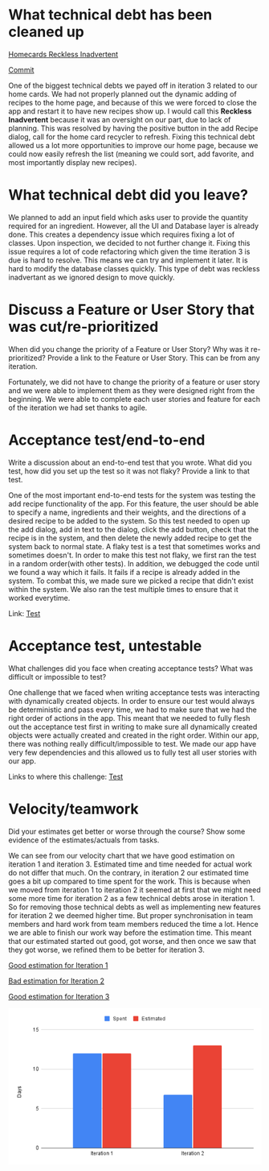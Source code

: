 What technical debt has been cleaned up
========================================

<ins>Homecards Reckless Inadvertent</ins>

[Commit](https://code.cs.umanitoba.ca/winter-2022-a02/group-4/dish-project/-/commit/f6e61bed5a17743f0e9991d515c066d00e3bb139)

One of the biggest technical debts we payed off in iteration 3 related to our home cards. 
We had not properly planned out the dynamic adding of recipes to the home page, and because of this we were forced to close the app and restart it to have new recipes show up. 
I would call this **Reckless Inadvertent** because it was an oversight on our part, due to lack of planning. 
This was resolved by having the positive button in the add Recipe dialog, call for the home card recycler to refresh.
Fixing this technical debt allowed us a lot more opportunities to improve our home page, because we could now easily refresh the list (meaning we could sort, add favorite, and most importantly display new recipes). 

What technical debt did you leave?
==================================

We planned to add an input field which asks user to provide the quantity required for an ingredient. However, all the UI and Database layer is already done. This creates a dependency issue which requires fixing a lot of classes. Upon inspection, we decided to not further change it. Fixing this issue requires a lot of code refactoring which given the time iteration 3 is due is hard to resolve. This means we can try and implement it later. It is hard to modify the database classes quickly. This type of debt was reckless inadvertant as we ignored design to move quickly.

Discuss a Feature or User Story that was cut/re-prioritized
============================================

When did you change the priority of a Feature or User Story? Why was it
re-prioritized? Provide a link to the Feature or User Story. This can be from any
iteration.

Fortunately, we did not have to change the priority of a feature or user story and we were able to implement them as they were designed right from the beginning. We were able to complete each user stories and feature for each of the iteration we had set thanks to agile.

Acceptance test/end-to-end
==========================

Write a discussion about an end-to-end test that you wrote. What did you test,
how did you set up the test so it was not flaky? Provide a link to that test.

One of the most important end-to-end tests for the system was testing the add recipe functionality of the app. For this feature, the user should be able to specify a name, ingredients and their weights, and the directions of a desired recipe to be added to the system. So this test needed to open up the add dialog, add in text to the dialog, click the add button, check that the recipe is in the system, and then delete the newly added recipe to get the system back to normal state. A flaky test is a test that sometimes works and sometimes doesn't. In order to make this test not flaky, we first ran the test in a random order(with other tests). In addition, we debugged the code until we found a way which it fails. It fails if a recipe is already added in the system. To combat this, we made sure we picked a recipe that didn't exist within the system. We also ran the test multiple times to ensure that it worked everytime.

Link: [Test](https://code.cs.umanitoba.ca/winter-2022-a02/group-4/dish-project/-/blob/main/app/src/androidTest/java/comp3350/dishproject/tests/RecipeTest.java#L71)


Acceptance test, untestable
===============

What challenges did you face when creating acceptance tests? What was difficult
or impossible to test?

One challenge that we faced when writing acceptance tests was interacting with dynamically created objects. In order to ensure our test would always be deterministic and pass every time, we had to make sure that we had the right order of actions in the app. This meant that we needed to fully flesh out the acceptance test first in writing to make sure all dynamically created objects were actually created and created in the right order. Within our app, there was nothing really difficult/impossible to test. We made our app have very few dependencies and this allowed us to fully test all user stories with our app.

Links to where this challenge: [Test](https://code.cs.umanitoba.ca/winter-2022-a02/group-4/dish-project/-/blob/main/app/src/androidTest/java/comp3350/dishproject/tests/RecipeTest.java#L77)



Velocity/teamwork
=================

Did your estimates get better or worse through the course? Show some
evidence of the estimates/actuals from tasks.

We can see from our velocity chart that we have good estimation on iteration 1 and iteration 3. Estimated time and time needed for actual work do not differ that much. On the contrary, in  iteration 2 our estimated time goes a bit up compared to time spent for the work. This is because  when we moved from iteration 1 to iteration 2 it seemed at first that we might need some more time for iteration 2 as a few technical debts arose in iteration 1. So for removing those technical debts as well as implementing new features for iteration 2 we deemed higher time. But proper synchronisation in team members and hard work from team members reduced the time a lot. Hence we are able to finish our work way before the estimation time. This meant that our estimated started out good, got worse, and then once we saw that they got worse, we refined them to be better for iteration 3.

[Good estimation for Iteration 1](https://code.cs.umanitoba.ca/winter-2022-a02/group-4/dish-project/-/issues/3)

[Bad estimation for Iteration 2](https://code.cs.umanitoba.ca/winter-2022-a02/group-4/dish-project/-/issues/17)

[Good estimation for Iteration 3](https://code.cs.umanitoba.ca/winter-2022-a02/group-4/dish-project/-/issues/7)

![diagram](ProjectVelocity.png)

